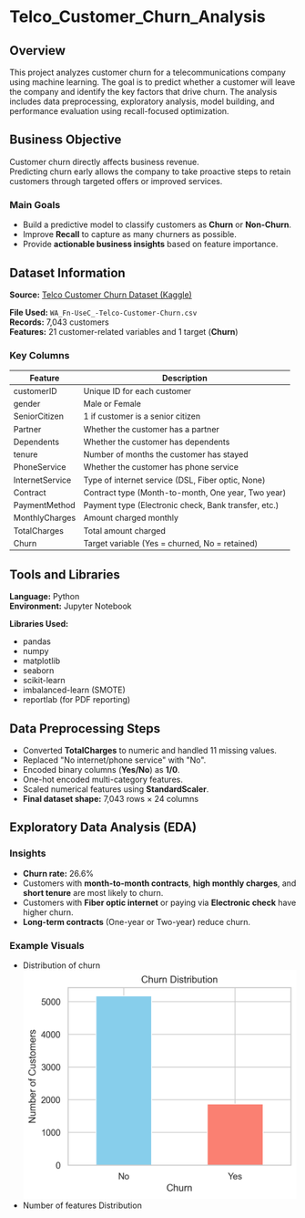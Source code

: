 # Telco_Customer_Churn_Analysis
## Overview
This project analyzes customer churn for a telecommunications company using machine learning.
The goal is to predict whether a customer will leave the company and identify the key factors that drive churn.
The analysis includes data preprocessing, exploratory analysis, model building, and performance evaluation using recall-focused optimization.

## Business Objective

Customer churn directly affects business revenue.  
Predicting churn early allows the company to take proactive steps to retain customers through targeted offers or improved services.

### Main Goals
- Build a predictive model to classify customers as **Churn** or **Non-Churn**.  
- Improve **Recall** to capture as many churners as possible.  
- Provide **actionable business insights** based on feature importance.

## Dataset Information

**Source:** [Telco Customer Churn Dataset (Kaggle)](https://www.kaggle.com/blastchar/telco-customer-churn)  

**File Used:** `WA_Fn-UseC_-Telco-Customer-Churn.csv`  
**Records:** 7,043 customers  
**Features:** 21 customer-related variables and 1 target (**Churn**)

### Key Columns

| Feature | Description |
|----------|--------------|
| customerID | Unique ID for each customer |
| gender | Male or Female |
| SeniorCitizen | 1 if customer is a senior citizen |
| Partner | Whether the customer has a partner |
| Dependents | Whether the customer has dependents |
| tenure | Number of months the customer has stayed |
| PhoneService | Whether the customer has phone service |
| InternetService | Type of internet service (DSL, Fiber optic, None) |
| Contract | Contract type (Month-to-month, One year, Two year) |
| PaymentMethod | Payment type (Electronic check, Bank transfer, etc.) |
| MonthlyCharges | Amount charged monthly |
| TotalCharges | Total amount charged |
| Churn | Target variable (Yes = churned, No = retained) |

## Tools and Libraries

**Language:** Python  
**Environment:** Jupyter Notebook  

**Libraries Used:**  
- pandas  
- numpy  
- matplotlib  
- seaborn  
- scikit-learn  
- imbalanced-learn (SMOTE)  
- reportlab (for PDF reporting)  


## Data Preprocessing Steps

- Converted **TotalCharges** to numeric and handled 11 missing values.  
- Replaced "No internet/phone service" with "No".  
- Encoded binary columns (**Yes/No**) as **1/0**.  
- One-hot encoded multi-category features.  
- Scaled numerical features using **StandardScaler**.  
- **Final dataset shape:** 7,043 rows × 24 columns  


## Exploratory Data Analysis (EDA)

### Insights
- **Churn rate:** 26.6%  
- Customers with **month-to-month contracts**, **high monthly charges**, and **short tenure** are most likely to churn.  
- Customers with **Fiber optic internet** or paying via **Electronic check** have higher churn.  
- **Long-term contracts** (One-year or Two-year) reduce churn.  

### Example Visuals
- Distribution of churn 
![Churn Distribution](churn_distribution.png)
- Number of features Distribution



